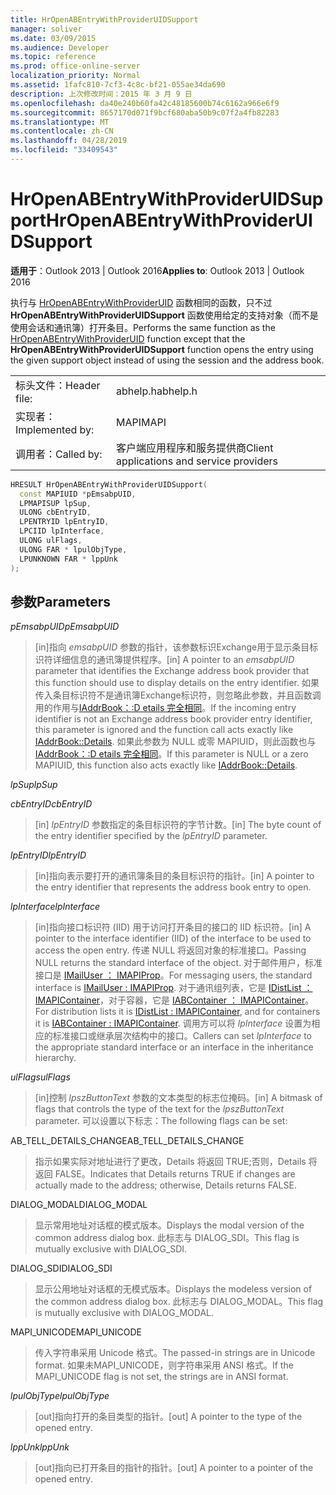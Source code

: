 ```yaml
---
title: HrOpenABEntryWithProviderUIDSupport
manager: soliver
ms.date: 03/09/2015
ms.audience: Developer
ms.topic: reference
ms.prod: office-online-server
localization_priority: Normal
ms.assetid: 1fafc810-7cf3-4c8c-bf21-055ae34da690
description: 上次修改时间：2015 年 3 月 9 日
ms.openlocfilehash: da40e240b60fa42c48185600b74c6162a966e6f9
ms.sourcegitcommit: 8657170d071f9bcf680aba50b9c07f2a4fb82283
ms.translationtype: MT
ms.contentlocale: zh-CN
ms.lasthandoff: 04/28/2019
ms.locfileid: "33409543"
---
```

# <a name="hropenabentrywithprovideruidsupport"></a><span data-ttu-id="3c067-103">HrOpenABEntryWithProviderUIDSupport</span><span class="sxs-lookup"><span data-stu-id="3c067-103">HrOpenABEntryWithProviderUIDSupport</span></span>

  
  
<span data-ttu-id="3c067-104">**适用于**：Outlook 2013 | Outlook 2016</span><span class="sxs-lookup"><span data-stu-id="3c067-104">**Applies to**: Outlook 2013 | Outlook 2016</span></span> 
  
<span data-ttu-id="3c067-105">执行与 [HrOpenABEntryWithProviderUID](hropenabentrywithprovideruid.md) 函数相同的函数，只不过 **HrOpenABEntryWithProviderUIDSupport** 函数使用给定的支持对象（而不是使用会话和通讯簿）打开条目。</span><span class="sxs-lookup"><span data-stu-id="3c067-105">Performs the same function as the [HrOpenABEntryWithProviderUID](hropenabentrywithprovideruid.md) function except that the **HrOpenABEntryWithProviderUIDSupport** function opens the entry using the given support object instead of using the session and the address book.</span></span> 
  
|||
|:-----|:-----|
|<span data-ttu-id="3c067-106">标头文件：</span><span class="sxs-lookup"><span data-stu-id="3c067-106">Header file:</span></span>  <br/> |<span data-ttu-id="3c067-107">abhelp.h</span><span class="sxs-lookup"><span data-stu-id="3c067-107">abhelp.h</span></span>  <br/> |
|<span data-ttu-id="3c067-108">实现者：</span><span class="sxs-lookup"><span data-stu-id="3c067-108">Implemented by:</span></span>  <br/> |<span data-ttu-id="3c067-109">MAPI</span><span class="sxs-lookup"><span data-stu-id="3c067-109">MAPI</span></span>  <br/> |
|<span data-ttu-id="3c067-110">调用者：</span><span class="sxs-lookup"><span data-stu-id="3c067-110">Called by:</span></span>  <br/> |<span data-ttu-id="3c067-111">客户端应用程序和服务提供商</span><span class="sxs-lookup"><span data-stu-id="3c067-111">Client applications and service providers</span></span>  <br/> |
   
```cpp
HRESULT HrOpenABEntryWithProviderUIDSupport(
  const MAPIUID *pEmsabpUID,
  LPMAPISUP lpSup,
  ULONG cbEntryID,
  LPENTRYID lpEntryID,
  LPCIID lpInterface,
  ULONG ulFlags,
  ULONG FAR * lpulObjType,
  LPUNKNOWN FAR * lppUnk
);
```

## <a name="parameters"></a><span data-ttu-id="3c067-112">参数</span><span class="sxs-lookup"><span data-stu-id="3c067-112">Parameters</span></span>

 <span data-ttu-id="3c067-113">_pEmsabpUID_</span><span class="sxs-lookup"><span data-stu-id="3c067-113">_pEmsabpUID_</span></span>
  
> <span data-ttu-id="3c067-114">[in]指向 _emsabpUID_ 参数的指针，该参数标识Exchange用于显示条目标识符详细信息的通讯簿提供程序。</span><span class="sxs-lookup"><span data-stu-id="3c067-114">[in] A pointer to an  _emsabpUID_ parameter that identifies the Exchange address book provider that this function should use to display details on the entry identifier.</span></span> <span data-ttu-id="3c067-115">如果传入条目标识符不是通讯簿Exchange标识符，则忽略此参数，并且函数调用的作用与[IAddrBook：:D etails 完全相同](iaddrbook-details.md)。</span><span class="sxs-lookup"><span data-stu-id="3c067-115">If the incoming entry identifier is not an Exchange address book provider entry identifier, this parameter is ignored and the function call acts exactly like [IAddrBook::Details](iaddrbook-details.md).</span></span> <span data-ttu-id="3c067-116">如果此参数为 NULL 或零 MAPIUID，则此函数也与 [IAddrBook：:D etails 完全相同](iaddrbook-details.md)。</span><span class="sxs-lookup"><span data-stu-id="3c067-116">If this parameter is NULL or a zero MAPIUID, this function also acts exactly like [IAddrBook::Details](iaddrbook-details.md).</span></span>
    
 <span data-ttu-id="3c067-117">_lpSup_</span><span class="sxs-lookup"><span data-stu-id="3c067-117">_lpSup_</span></span>
  
> 
    
 <span data-ttu-id="3c067-118">_cbEntryID_</span><span class="sxs-lookup"><span data-stu-id="3c067-118">_cbEntryID_</span></span>
  
> <span data-ttu-id="3c067-119">[in]  _lpEntryID_ 参数指定的条目标识符的字节计数。</span><span class="sxs-lookup"><span data-stu-id="3c067-119">[in] The byte count of the entry identifier specified by the  _lpEntryID_ parameter.</span></span> 
    
 <span data-ttu-id="3c067-120">_lpEntryID_</span><span class="sxs-lookup"><span data-stu-id="3c067-120">_lpEntryID_</span></span>
  
> <span data-ttu-id="3c067-121">[in]指向表示要打开的通讯簿条目的条目标识符的指针。</span><span class="sxs-lookup"><span data-stu-id="3c067-121">[in] A pointer to the entry identifier that represents the address book entry to open.</span></span>
    
 <span data-ttu-id="3c067-122">_lpInterface_</span><span class="sxs-lookup"><span data-stu-id="3c067-122">_lpInterface_</span></span>
  
> <span data-ttu-id="3c067-123">[in]指向接口标识符 (IID) 用于访问打开条目的接口的 IID 标识符。</span><span class="sxs-lookup"><span data-stu-id="3c067-123">[in] A pointer to the interface identifier (IID) of the interface to be used to access the open entry.</span></span> <span data-ttu-id="3c067-124">传递 NULL 将返回对象的标准接口。</span><span class="sxs-lookup"><span data-stu-id="3c067-124">Passing NULL returns the standard interface of the object.</span></span> <span data-ttu-id="3c067-125">对于邮件用户，标准接口是 [IMailUser ： IMAPIProp](imailuserimapiprop.md)。</span><span class="sxs-lookup"><span data-stu-id="3c067-125">For messaging users, the standard interface is [IMailUser : IMAPIProp](imailuserimapiprop.md).</span></span> <span data-ttu-id="3c067-126">对于通讯组列表，它是 [IDistList ： IMAPIContainer](idistlistimapicontainer.md)，对于容器，它是 [IABContainer ： IMAPIContainer](iabcontainerimapicontainer.md)。</span><span class="sxs-lookup"><span data-stu-id="3c067-126">For distribution lists it is [IDistList : IMAPIContainer](idistlistimapicontainer.md), and for containers it is [IABContainer : IMAPIContainer](iabcontainerimapicontainer.md).</span></span> <span data-ttu-id="3c067-127">调用方可以将  _lpInterface_ 设置为相应的标准接口或继承层次结构中的接口。</span><span class="sxs-lookup"><span data-stu-id="3c067-127">Callers can set  _lpInterface_ to the appropriate standard interface or an interface in the inheritance hierarchy.</span></span> 
    
 <span data-ttu-id="3c067-128">_ulFlags_</span><span class="sxs-lookup"><span data-stu-id="3c067-128">_ulFlags_</span></span>
  
> <span data-ttu-id="3c067-129">[in]控制  _lpszButtonText_ 参数的文本类型的标志位掩码。</span><span class="sxs-lookup"><span data-stu-id="3c067-129">[in] A bitmask of flags that controls the type of the text for the  _lpszButtonText_ parameter.</span></span> <span data-ttu-id="3c067-130">可以设置以下标志：</span><span class="sxs-lookup"><span data-stu-id="3c067-130">The following flags can be set:</span></span> 
    
<span data-ttu-id="3c067-131">AB_TELL_DETAILS_CHANGE</span><span class="sxs-lookup"><span data-stu-id="3c067-131">AB_TELL_DETAILS_CHANGE</span></span>
  
> <span data-ttu-id="3c067-132">指示如果实际对地址进行了更改，Details 将返回 TRUE;否则，Details 将返回 FALSE。</span><span class="sxs-lookup"><span data-stu-id="3c067-132">Indicates that Details returns TRUE if changes are actually made to the address; otherwise, Details returns FALSE.</span></span>
    
<span data-ttu-id="3c067-133">DIALOG_MODAL</span><span class="sxs-lookup"><span data-stu-id="3c067-133">DIALOG_MODAL</span></span>
  
> <span data-ttu-id="3c067-134">显示常用地址对话框的模式版本。</span><span class="sxs-lookup"><span data-stu-id="3c067-134">Displays the modal version of the common address dialog box.</span></span> <span data-ttu-id="3c067-135">此标志与 DIALOG_SDI。</span><span class="sxs-lookup"><span data-stu-id="3c067-135">This flag is mutually exclusive with DIALOG_SDI.</span></span>
    
<span data-ttu-id="3c067-136">DIALOG_SDI</span><span class="sxs-lookup"><span data-stu-id="3c067-136">DIALOG_SDI</span></span>
  
> <span data-ttu-id="3c067-137">显示公用地址对话框的无模式版本。</span><span class="sxs-lookup"><span data-stu-id="3c067-137">Displays the modeless version of the common address dialog box.</span></span> <span data-ttu-id="3c067-138">此标志与 DIALOG_MODAL。</span><span class="sxs-lookup"><span data-stu-id="3c067-138">This flag is mutually exclusive with DIALOG_MODAL.</span></span>
    
<span data-ttu-id="3c067-139">MAPI_UNICODE</span><span class="sxs-lookup"><span data-stu-id="3c067-139">MAPI_UNICODE</span></span>
  
> <span data-ttu-id="3c067-140">传入字符串采用 Unicode 格式。</span><span class="sxs-lookup"><span data-stu-id="3c067-140">The passed-in strings are in Unicode format.</span></span> <span data-ttu-id="3c067-141">如果未MAPI_UNICODE，则字符串采用 ANSI 格式。</span><span class="sxs-lookup"><span data-stu-id="3c067-141">If the MAPI_UNICODE flag is not set, the strings are in ANSI format.</span></span>
    
 <span data-ttu-id="3c067-142">_lpulObjType_</span><span class="sxs-lookup"><span data-stu-id="3c067-142">_lpulObjType_</span></span>
  
> <span data-ttu-id="3c067-143">[out]指向打开的条目类型的指针。</span><span class="sxs-lookup"><span data-stu-id="3c067-143">[out] A pointer to the type of the opened entry.</span></span>
    
 <span data-ttu-id="3c067-144">_lppUnk_</span><span class="sxs-lookup"><span data-stu-id="3c067-144">_lppUnk_</span></span>
  
> <span data-ttu-id="3c067-145">[out]指向已打开条目的指针的指针。</span><span class="sxs-lookup"><span data-stu-id="3c067-145">[out] A pointer to a pointer of the opened entry.</span></span>
    

